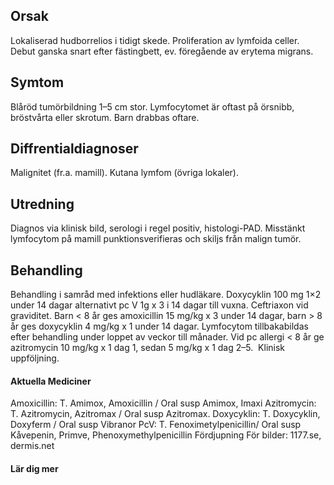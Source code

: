 ## Orsak

Lokaliserad hudborrelios i tidigt skede. Proliferation av lymfoida celler. Debut ganska snart efter fästingbett, ev. föregående av erytema migrans.

## Symtom

Blåröd tumörbildning 1–5 cm stor. Lymfocytomet är oftast på örsnibb, bröstvårta eller skrotum. Barn drabbas oftare.

## Diffrentialdiagnoser

Malignitet (fr.a. mamill). Kutana lymfom (övriga lokaler).

## Utredning

Diagnos via klinisk bild, serologi i regel positiv, histologi-PAD.
Misstänkt lymfocytom på mamill punktionsverifieras och skiljs från malign tumör.

## Behandling

Behandling i samråd med infektions eller hudläkare. Doxycyklin 100 mg 1×2 under 14 dagar alternativt pc V 1g x 3 i 14 dagar till vuxna. Ceftriaxon vid graviditet. Barn < 8 år ges amoxicillin 15 mg/kg x 3 under 14 dagar, barn > 8 år ges doxycyklin 4 mg/kg x 1 under 14 dagar. Lymfocytom tillbakabildas efter behandling under loppet av veckor till månader. Vid pc allergi < 8 år ge azitromycin 10 mg/kg x 1 dag 1, sedan 5 mg/kg x 1 dag 2–5.  Klinisk uppföljning.

#### Aktuella Mediciner

Amoxicillin: T. Amimox, Amoxicillin / Oral susp Amimox, Imaxi
Azitromycin: T. Azitromycin, Azitromax / Oral susp Azitromax.
Doxycyklin: T. Doxycyklin, Doxyferm / Oral susp Vibranor
PcV: T. Fenoximetylpenicillin/ Oral susp Kåvepenin, Primve, Phenoxymethylpenicillin
Fördjupning
För bilder: 1177.se, dermis.net

#### Lär dig mer

